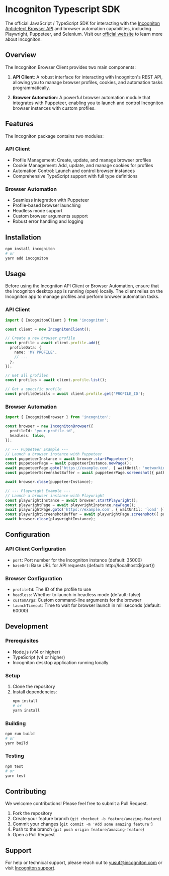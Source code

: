 # Incogniton Typescript SDK

The official JavaScript / TypeScript SDK for interacting with the [Incogniton Antidetect Browser API](https://api-docs.incogniton.com/) and browser automation capabilities, including Playwright, Puppeteer, and Selenium. Visit our [official website](https://incogniton.com) to learn more about Incogniton.

## Overview

The Incogniton Browser Client provides two main components:

1. **API Client**: A robust interface for interacting with Incogniton's REST API, allowing you to manage browser profiles, cookies, and automation tasks programmatically.

2. **Browser Automation**: A powerful browser automation module that integrates with Puppeteer, enabling you to launch and control Incogniton browser instances with custom profiles.

## Features

The Incogniton package contains two modules:

### API Client

- Profile Management: Create, update, and manage browser profiles
- Cookie Management: Add, update, and manage cookies for profiles
- Automation Control: Launch and control browser instances
- Comprehensive TypeScript support with full type definitions

### Browser Automation

- Seamless integration with Puppeteer
- Profile-based browser launching
- Headless mode support
- Custom browser arguments support
- Robust error handling and logging

## Installation

```bash
npm install incogniton
# or
yarn add incogniton
```

## Usage

Before using the Incogniton API Client or Browser Automation, ensure that the Incogniton desktop app is running (open) locally. The client relies on the Incogniton app to manage profiles and perform browser automation tasks.

### API Client

```typescript
import { IncognitonClient } from 'incogniton';

const client = new IncognitonClient();

// Create a new browser profile
const profile = await client.profile.add({
  profileData: {
    name: 'MY PROFILE',
    // ...
  },
});

// Get all profiles
const profiles = await client.profile.list();

// Get a specific profile
const profileDetails = await client.profile.get('PROFILE_ID');
```

### Browser Automation

```typescript
import { IncognitonBrowser } from 'incogniton';

const browser = new IncognitonBrowser({
  profileId: 'your-profile-id',
  headless: false,
});

// --- Puppeteer Example ---
// Launch a browser instance with Puppeteer
const puppeteerInstance = await browser.startPuppeteer();
const puppeteerPage = await puppeteerInstance.newPage();
await puppeteerPage.goto('https://example.com', { waitUntil: 'networkidle0' });
const puppeteerScreenshotBuffer = await puppeteerPage.screenshot({ path: 'example-screenshot.png' });

await browser.close(puppeteerInstance);

// --- Playwright Example ---
// Launch a browser instance with Playwright
const playwrightInstance = await browser.startPlaywright();
const playwrightPage = await playwrightInstance.newPage();
await playwrightPage.goto('https://example.com', { waitUntil: 'load' });
const playwrightScreenshotBuffer = await playwrightPage.screenshot({ path: 'example-screenshot.png' });
await browser.close(playwrightInstance);
```

## Configuration

### API Client Configuration

- `port`: Port number for the Incogniton instance (default: 35000)
- `baseUrl`: Base URL for API requests (default: http://localhost:${port})

### Browser Configuration

- `profileId`: The ID of the profile to use
- `headless`: Whether to launch in headless mode (default: false)
- `customArgs`: Custom command-line arguments for the browser
- `launchTimeout`: Time to wait for browser launch in milliseconds (default: 60000)

## Development

### Prerequisites

- Node.js (v14 or higher)
- TypeScript (v4 or higher)
- Incogniton desktop application running locally

### Setup

1. Clone the repository
2. Install dependencies:
   ```bash
   npm install
   # or
   yarn install
   ```

### Building

```bash
npm run build
# or
yarn build
```

### Testing

```bash
npm test
# or
yarn test
```

## Contributing

We welcome contributions! Please feel free to submit a Pull Request.

1. Fork the repository
2. Create your feature branch (`git checkout -b feature/amazing-feature`)
3. Commit your changes (`git commit -m 'Add some amazing feature'`)
4. Push to the branch (`git push origin feature/amazing-feature`)
5. Open a Pull Request

## Support

For help or technical support, please reach out to <yusuf@incogniton.com> or visit [Incogniton support](https://incogniton.com/contact).
